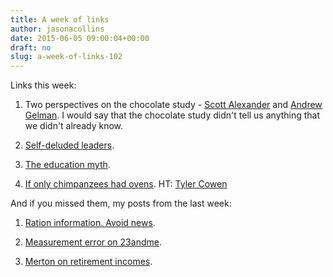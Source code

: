 ```yaml
---
title: A week of links
author: jasonacollins
date: 2015-06-05 09:00:04+00:00
draft: no
slug: a-week-of-links-102
---
```


Links this week:

  1. Two perspectives on the chocolate study - [Scott Alexander](http://slatestarcodex.com/2015/05/30/that-chocolate-study/) and [Andrew Gelman](http://andrewgelman.com/2015/05/29/i-fooled-millions-into-thinking-chocolate-helps-weight-loss-heres-how/). I would say that the chocolate study didn't tell us anything that we didn't already know.

	
  2. [Self-deluded leaders](http://stumblingandmumbling.typepad.com/stumbling_and_mumbling/2015/06/surviving-self-deluded-leaders.html).

	
  3. [The education myth](http://marginalrevolution.com/marginalrevolution/2015/06/the-education-myth.html).

	
  4. [If only chimpanzees had ovens](http://www.nytimes.com/2015/06/03/us/chimpanzees-can-cook-a-mean-potato-research-says.html). HT: [Tyler Cowen](https://twitter.com/tylercowen)

And if you missed them, my posts from the last week:
	
  1. [Ration information. Avoid news](https://www.jasoncollins.blog/ration-information-and-avoid-news/).

	
  2. [Measurement error on 23andme](https://www.jasoncollins.blog/measurement-error-in-23andme/).

	
  3. [Merton on retirement incomes](https://www.jasoncollins.blog/merton-on-retirement-incomes/).


